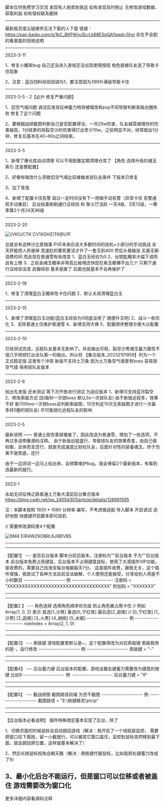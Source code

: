 脚本仅供免费学习交流 发现有人倒卖到我这 如有发现及时制止 无修改游戏数据、获取利益 如有侵权联系删除 
****************************************************************************************************************
最新版百度云链接供无法下载的人下载 链接：https://pan.baidu.com/s/1kC_BKPjKnuSLrLk68ESqQA?pwd=5hxi
实在不会配的看里面的视频说明
****************************************************************************************************************
2023-3-11

1、修复小概率bug 自己还没进入游戏还没出现使用按钮 角色就被队友选了导致卡住现象

2、注意：蓝白饲料经验回调为1，要注意因为399升满级导致卡住

****************************************************************************************************************
2023-3-5 - 2【必升 修复严重问题】

1、怼空气墙问题 调试后发现征神蓄力特效被暗改和pvp不同导致判断索敌白圈失败 修复了这个问题

2、要根据战绩截图判断自己是否配置得当，一共20w伤害，队友越菜越慢你的伤害越高，1分结束的局裂空沙的伤害得打出至少10w。之前明显不对，经常超出1分钟，修复后基本在40~60s之间结束。

****************************************************************************************************************
2023-3-5

1、新增了爆仓库自动清理 可以不用配置定期清理仓库了 【角色 选择升级的魂玉索引 还是要配置】

2、好像有暗改什么导致怼空气墙比较难触发锁队友条件 下版本已修复

3、加了青鬼

4、新增了配置卡住告警 超过一定时间没有下一把做手动告警（异常卡住 告警通知手动重启）
后台挂着刷刷通行证经验 和 聚义厅活跃 一天4级、3天12级，一赛季算2个月24天96级      	
****************************************************************************************************************
2023-2-20

![{VK(UCTK`CV1XGHZ(T6@U1F](https://user-images.githubusercontent.com/31399434/219964659-1a07178d-9dba-4177-b92d-5250eb069939.png)

总是会有这种沙比爱搞事 PVE本来应该大多数时间的挂机+小部分的手动挑战 全天肝能把人肝废掉 竞速肛的要死要活才升了一套玉到400 然后头昏脑涨 实属无聊浪费时间 而且现在普通雪有些改变 1、蓝白玉经验为0 2、出钥匙概率大幅下调而且有上限 3、之前金魂玉概率非常高比秘境还快现在紫玉都爆不出几个 
只剩下通行证经验没变 武器经验 基本是废了 后面也就基本不会再维护了
****************************************************************************************************************
2023-2-18

1、修复了清理蓝白玉概率性卡住问题 2、默认关闭清理蓝白玉
****************************************************************************************************************
2023-2-15 

1、新增了清理蓝白玉功能(蓝白玉经验为0彻底没用了 随便升玉吧) 2、战斗一些优化 3、去除普通土仅维护普通雪 4、新增支持大佛 5、配置顺序整理方便大众配置 
****************************************************************************************************************
2023-2-10

已经测试完成，远程队友基本无影响了。并且输出可观，裂空沙男魂玉蓄力属性不错几乎把把打出全队第一的输出。所以将 【集合版本_20232101959】列为一个正式稳定版
这里有个冲突 新版不支持土万象 因为土万象空气墙里有boss 容易锁空气墙 得用锁队友版本
****************************************************************************************************************
2023-2-6

给出先发版 还未测试 等下次开放进行测试 为适应版本 
1、新增可支持蓝月裂空  
2、修改索敌方式 
旧(每秒一次锁boss 默认3s一次锁队友) 由于新版远程多，效果不好
新(100ms一次锁boss且判断索敌图，10次判定10次无索敌图才进行一次最多转5圈的锁队友) 尽可能弱化远程队友的影响
****************************************************************************************************************
2023-2-5

最新说明 —— 普通土刚完善就被废了，因此改造为普通雪，增加了一些选项，不再过多说明看源码注释。
由于新版远程盛行，导致锁队友的效果奇差，由自己做权衡，总体而言还行，就是完成速度比较吃队友，后面针对性的装备魂玉，终于伤害不是垫底，还行

由于一边测试一边马上给出来，会频繁维护bug，我会保留2个最新版本，有看到选最新的就行。

****************************************************************************************************************
2023-1

永劫无间征神之路普通土万象大漠前后台集合版本
https://blog.csdn.net/qq_24054301/article/details/128691595

注：本脚本按照 1920 * 1080 分辨率 编写，不考虑做适配 
导入脚本 开启调试 选好地图 快捷键开启脚本即可挂机  

// 需要修改源码里4个配置

![6M4`E(R4WZ9OBRL6JI8EVBS](https://user-images.githubusercontent.com/31399434/215375888-89cc2b4a-70d1-4850-b594-6ad338cfe47a.png)

****************************************************************************************************************
****************************************************************************************************************
【配置1】 --- 是否后台版本
脚本分前后版本，注册码为""前台版本 不为""后台版本
前台版本免费占用键鼠，后台版本不占用键盘鼠标，使用了大漠插件VIP功能，是收费的，需要自己找淘宝每台电脑每天7分。
这是插件收费，跟我无关，这个插件很强，我尝试了各种方法目前没法破解，个人使用还能接受，分享给别人用是不小的数目
--------------------- 例 ---------------------
注册码 = "XXXXXXXXXXXXXXXXXXXXXXXXXXXXXXXXXXX"
附加码 = "XXXXXXX"
****************************************************************************************************************
****************************************************************************************************************
【配置2 】 --- 角色选择
选用角色顺序优先级 防止角色被占用卡住
    // 例如 Array(1, 0, 2) 表示 首选[1_沙男] 备选[0_宁红夜] 最后选[2_迦南]
    // [0_宁红夜] [1_沙男] [2_迦南] [3_火男] [4_胡桃] [5_水娘]
--------------------- 例 ---------------------
roleIndex = Array(2, 1, 0)
****************************************************************************************************************
****************************************************************************************************************
【配置3】 --- 索敌键
游戏配置里默认是~，这个配置得改为对应索敌键
索敌我用的是-，自行修改
--------------------- 例 ---------------------
索敌键 = "-"
****************************************************************************************************************
****************************************************************************************************************
【配置4】 --- 后台蓄力键 
后台版本的配置，游戏设置右键蓄力需要改为键盘的按键 比如9
--------------------- 例 ---------------------
后台蓄力键 = "9"
****************************************************************************************************************
****************************************************************************************************************
【配置5】 --- 截战绩图
 截图路径前缀 为空不截图
--------------------- 例 ---------------------
截图路径 = "E:\按键精灵\pic\p"
****************************************************************************************************************
****************************************************************************************************************

【后台版本必看说明】
插件特殊绑定基本实现了后台，除了

1、切换页面的时候鼠标会自动跳回游戏（解决：我开启了一个线程是监控，
需要把窗口往下面拖，留一小截就行，可以被其它窗口盖住，监控到鼠标突然移到最下面，就会跳回原位置，这样就基本解决了）

2、然后长按鼠标视角会朝天飘（解决：用按键代替鼠标，比如我把右键蓄力改成了9）

3、最小化后台不能运行，但是窗口可以位移或者被盖住 游戏需要改为窗口化
-----------------------------------------------------------------------------------------------------

更多详细内容看源码注释

